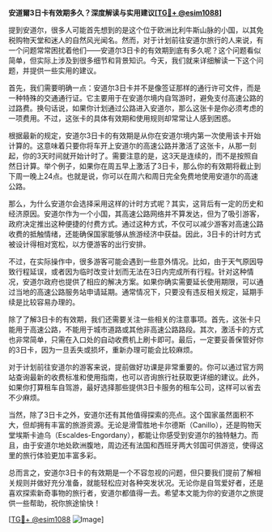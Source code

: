 **安道爾3日卡有效期多久？深度解读与实用建议[[TG💪+ @esim1088](https://t.me/s/esim1088)]**

提到安道尔，很多人可能首先想到的是这个位于欧洲比利牛斯山脉的小国，以其免税购物天堂和迷人的自然风光闻名。然而，对于计划前往安道尔旅行的人来说，有一个问题常常困扰着他们——安道尔3日卡的有效期到底有多久呢？这个问题看似简单，但实际上涉及到很多细节和背景知识。今天，我们就来详细解读一下这个问题，并提供一些实用的建议。

首先，我们需要明确一点：安道尔3日卡并不是像签证那样的通行许可文件，而是一种特殊的交通通行证。它主要用于在安道尔境内自驾游时，避免支付高速公路的过路费。换句话说，如果你计划通过公路进入安道尔，那么这张卡是你必须考虑的一项费用。不过，这张卡的具体有效期和使用规则却常常让人感到困惑。

根据最新的规定，安道尔3日卡的有效期是从你在安道尔境内第一次使用该卡开始计算的。这意味着只要你将车开上安道尔的高速公路并激活了这张卡，从那一刻起，你的3天时间就开始计时了。需要注意的是，这3天是连续的，而不是按照自然日计算。举个例子，如果你在周五早上激活了3日卡，那么你的有效期将截止到下周一晚上24点。也就是说，你可以在周六和周日完全免费地使用安道尔的高速公路。

那么，为什么安道尔会选择采用这样的计时方式呢？其实，这背后有一定的历史和经济原因。安道尔作为一个小国，其高速公路网络并不算发达，但为了吸引游客，政府决定推出这种便捷的付费方式。通过这种方式，不仅可以减少游客对高速公路收费的抵触情绪，还能确保国家能够从旅游经济中获益。因此，3日卡的计时方式被设计得相对宽松，以方便游客的出行安排。

不过，在实际操作中，很多游客可能会遇到一些意外情况。比如，由于天气原因导致行程延误，或者因为临时改变计划而无法在3日内完成所有行程。针对这种情况，安道尔政府也提供了相应的解决方案。如果你确实需要延长使用期限，可以通过当地的高速公路服务站申请延期。通常情况下，只要没有违反相关规定，延期手续是比较容易办理的。

除了了解3日卡的有效期，我们还需要关注一些相关的注意事项。首先，这张卡只能用于高速公路，不能用于城市道路或其他非高速公路路段。其次，激活卡的方式也非常简单，只需在入口处的自动收费机上刷卡即可。最后，一定要妥善保管好你的3日卡，因为一旦丢失或损坏，重新办理可能会比较麻烦。

对于计划前往安道尔的游客来说，提前做好功课是非常重要的。你可以通过官方网站查询最新的收费标准和使用指南，也可以咨询旅行社获取更详细的建议。此外，如果你打算租车自驾游，最好选择那些提供3日卡服务的租车公司，这样可以省去不少麻烦。

当然，除了3日卡之外，安道尔还有其他值得探索的亮点。这个国家虽然面积不大，但却拥有丰富的旅游资源。无论是滑雪胜地卡尔德斯（Canillo），还是购物天堂埃斯卡迪乌（Escaldes-Engordany），都能让你感受到安道尔的独特魅力。而且，由于安道尔地处欧洲腹地，周边还有法国和西班牙两大邻国可供游览，使得这里的旅行体验更加丰富多彩。

总而言之，安道尔3日卡的有效期是一个不容忽视的问题，但只要我们提前了解相关规则并做好充分准备，就能轻松应对各种突发状况。无论你是自驾爱好者，还是喜欢探索新奇事物的旅行者，安道尔都值得一去。希望本文能为你的安道尔之旅提供一些帮助，祝你旅途愉快！

[[TG💪+ @esim1088](https://t.me/s/esim1088) ![Image](https://i.postimg.cc/4NQfJmqS/Snipaste-2025-05-13-00-14-12.png)]